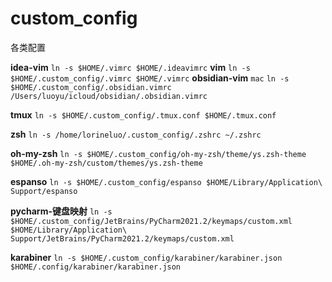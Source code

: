 # custom_config
各类配置

**idea-vim** `ln -s $HOME/.vimrc $HOME/.ideavimrc`
**vim** `ln -s $HOME/.custom_config/.vimrc $HOME/.vimrc`
**obsidian-vim** `mac` `ln -s $HOME/.custom_config/.obsidian.vimrc /Users/luoyu/icloud/obsidian/.obsidian.vimrc`

**tmux** `ln -s $HOME/.custom_config/.tmux.conf $HOME/.tmux.conf `

**zsh** `ln -s /home/lorineluo/.custom_config/.zshrc ~/.zshrc`

**oh-my-zsh** `ln -s $HOME/.custom_config/oh-my-zsh/theme/ys.zsh-theme $HOME/.oh-my-zsh/custom/themes/ys.zsh-theme`

**espanso** `ln -s $HOME/.custom_config/espanso $HOME/Library/Application\ Support/espanso`

**pycharm-键盘映射**  `ln -s $HOME/.custom_config/JetBrains/PyCharm2021.2/keymaps/custom.xml $HOME/Library/Application\ Support/JetBrains/PyCharm2021.2/keymaps/custom.xml`

**karabiner** `ln -s $HOME/.custom_config/karabiner/karabiner.json $HOME/.config/karabiner/karabiner.json`
